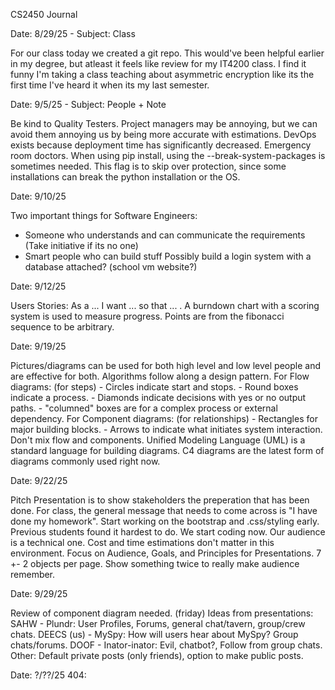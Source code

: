 CS2450 Journal

Date: 8/29/25 - Subject: Class

For our class today we created a git repo. This would've been helpful earlier in my degree, but atleast it feels like review for my IT4200 class.
I find it funny I'm taking a class teaching about asymmetric encryption like its the first time I've heard it when its my last semester.


Date: 9/5/25 - Subject: People + Note

Be kind to Quality Testers. 
Project managers may be annoying, but we can avoid them annoying us by being more accurate with estimations.
DevOps exists because deployment time has significantly decreased. Emergency room doctors.
When using pip install, using the --break-system-packages is sometimes needed. This flag is to skip over protection, since some installations can break the python installation or the OS.


Date: 9/10/25

Two important things for Software Engineers:
- Someone who understands and can communicate the requirements (Take initiative if its no one)
- Smart people who can build stuff
Possibly build a login system with a database attached? (school vm website?)


Date: 9/12/25

Users Stories: As a ... I want ... so that ... .
A burndown chart with a scoring system is used to measure progress. Points are from the fibonacci sequence to be arbitrary.


Date: 9/19/25

Pictures/diagrams can be used for both high level and low level people and are effective for both.
Algorithms follow along a design pattern.
For Flow diagrams: (for steps)
    - Circles indicate start and stops.
    - Round boxes indicate a process.
    - Diamonds indicate decisions with yes or no output paths.
    - "columned" boxes are for a complex process or external dependency.
    For Component diagrams: (for relationships)
    - Rectangles for major building blocks.
    - Arrows to indicate what initiates system interaction.
Don't mix flow and components.
Unified Modeling Language (UML) is a standard language for building diagrams.
C4 diagrams are the latest form of diagrams commonly used right now.


Date: 9/22/25

Pitch Presentation is to show stakeholders the preperation that has been done.
For class, the general message that needs to come across is "I have done my homework".
Start working on the bootstrap and .css/styling early. Previous students found it hardest to do.
We start coding now.
Our audience is a technical one. Cost and time estimations don't matter in this environment.
Focus on Audience, Goals, and Principles for Presentations.
7 +- 2 objects per page.
Show something twice to really make audience remember.


Date: 9/29/25

Review of component diagram needed. (friday)
Ideas from presentations:
SAHW - Plundr: User Profiles, Forums, general chat/tavern, group/crew chats.
DEECS (us) - MySpy: How will users hear about MySpy? Group chats/forums.
DOOF - Inator-inator: Evil, chatbot?, Follow from group chats.
Other: Default private posts (only friends), option to make public posts.


Date: ?/??/25
404:
